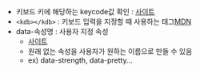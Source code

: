 - 키보드 키에 해당하는 keycode값 확인 : [사이트](http://keycode.info)
- `<kdb></kdb>` : 키보드 입력을 지정할 때 사용하는 태그[MDN](https://developer.mozilla.org/ko/docs/Web/HTML/Element/kbd)
- data-속성명 : 사용자 지정 속성
    - [사이트](https://developer.mozilla.org/ko/docs/Web/API/HTMLElement/dataset)
    - 원래 없는 속성을 사용자가 원하는 이름으로 만들 수 있음
    - ex) data-strength, data-pretty...
